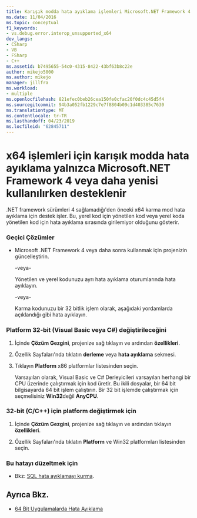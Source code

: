 ```yaml
---
title: Karışık modda hata ayıklama işlemleri Microsoft.NET Framework 4 kullanırken yalnızca desteklenen x64 için veya büyük | Microsoft Docs
ms.date: 11/04/2016
ms.topic: conceptual
f1_keywords:
- vs.debug.error.interop_unsupported_x64
dev_langs:
- CSharp
- VB
- FSharp
- C++
ms.assetid: b7495655-54c0-4315-8422-43bf63b8c22e
author: mikejo5000
ms.author: mikejo
manager: jillfra
ms.workload:
- multiple
ms.openlocfilehash: 821efec0beb26cea150fe0cfac20f0dc4c45d5f4
ms.sourcegitcommit: 94b3a052fb1229c7e7f8804b09c1d403385c7630
ms.translationtype: MT
ms.contentlocale: tr-TR
ms.lasthandoff: 04/23/2019
ms.locfileid: "62845711"
---
```

# <a name="mixed-mode-debugging-for-x64-processes-is-only-supported-when-using-microsoftnet-framework-4-or-greater"></a>x64 işlemleri için karışık modda hata ayıklama yalnızca Microsoft.NET Framework 4 veya daha yenisi kullanılırken desteklenir
.NET framework sürümleri 4 sağlamadığı'den önceki x64 karma mod hata ayıklama için destek işler. Bu, yerel kod için yönetilen kod veya yerel koda yönetilen kod için hata ayıklama sırasında girilemiyor olduğunu gösterir.

### <a name="workarounds"></a>Geçici Çözümler

- Microsoft .NET Framework 4 veya daha sonra kullanmak için projenizin güncelleştirin.

     -veya-

     Yönetilen ve yerel kodunuzu ayrı hata ayıklama oturumlarında hata ayıklayın.

     -veya-

     Karma kodunuzu bir 32 bitlik işlem olarak, aşağıdaki yordamlarda açıklandığı gibi hata ayıklayın.

### <a name="to-change-the-platform-to-32-bit-visual-basic-or-c"></a>Platform 32-bit (Visual Basic veya C#) değiştirileceğini

1. İçinde **Çözüm Gezgini**, projenize sağ tıklayın ve ardından **özellikleri**.

2. Özellik Sayfaları'nda tıklatın **derleme** veya **hata ayıklama** sekmesi.

3. Tıklayın **Platform** x86 platformlar listesinden seçin.

     Varsayılan olarak, Visual Basic ve C# Derleyicileri varsayılan herhangi bir CPU üzerinde çalıştırmak için kod üretir. Bu ikili dosyalar, bir 64 bit bilgisayarda 64 bit işlem çalıştırın. Bir 32 bit işlemde çalıştırmak için seçmelisiniz **Win32**değil **AnyCPU**.

### <a name="to-change-the-platform-to-32-bit-cc"></a>32-bit (C/C++) için platform değiştirmek için

1. İçinde **Çözüm Gezgini**, projenize sağ tıklayın ve ardından tıklayın **özellikleri**.

2. Özellik Sayfaları'nda tıklatın **Platform** ve Win32 platformları listesinden seçin.

### <a name="to-correct-this-error"></a>Bu hatayı düzeltmek için

- Bkz: [SQL hata ayıklamayı kurma](/previous-versions/visualstudio/visual-studio-2010/s4sszxst(v=vs.100)).

## <a name="see-also"></a>Ayrıca Bkz.
- [64 Bit Uygulamalarda Hata Ayıklama](../debugger/debug-64-bit-applications.md)